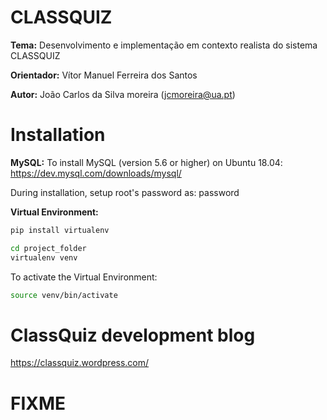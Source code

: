 # CLASSQUIZ

**Tema:** Desenvolvimento e implementação em contexto realista do sistema CLASSQUIZ

**Orientador:** Vítor Manuel Ferreira dos Santos

**Autor:** João Carlos da Silva moreira (jcmoreira@ua.pt)


# Installation

**MySQL:**
To install MySQL (version 5.6 or higher) on Ubuntu 18.04: https://dev.mysql.com/downloads/mysql/

During installation, setup root's password as: password

**Virtual Environment:**
```bash
pip install virtualenv
```
```bash
cd project_folder
virtualenv venv
```

To activate the Virtual Environment:
```bash
source venv/bin/activate
```

# ClassQuiz development blog

https://classquiz.wordpress.com/


# FIXME


